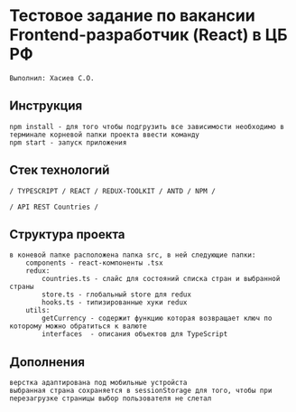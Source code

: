 # Тестовое задание по вакансии Frontend-разработчик (React) в ЦБ РФ

    Выполнил: Хасиев С.О. 

## Инструкция

    npm install - для того чтобы подгрузить все зависимости необходимо в терминале корневой папки проекта ввести команду
    npm start - запуск приложения 

## Стек технологий

    / TYPESCRIPT / REACT / REDUX-TOOLKIT / ANTD / NPM /
    
    / API REST Countries /

## Структура проекта

    в коневой папке расположена папка src, в ней следующие папки:
        components - react-компоненты .tsx
        redux: 
            countries.ts - слайс для состояний списка стран и выбранной страны 
            store.ts - глобальный store для redux
            hooks.ts - типизированные хуки redux
        utils:
            getCurrency - содержит функцию которая возвращает ключ по которому можно обратиться к валюте
            interfaces  - описания объектов для TypeScript

## Дополнения

    верстка адаптирована под мобильные устройста
    выбранная страна сохраняется в sessionStorage для того, чтобы при перезагрузке страницы выбор пользователя не слетал
